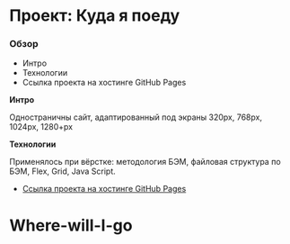 # Проект: Куда я поеду

### Обзор
* Интро
* Технологии
* Ссылка проекта на хостинге GitHub Pages

**Интро**

Одностраничны сайт, адаптированный под экраны 320рх, 768рх, 1024рх, 1280+рх 

**Технологии**

Применялось при вёрстке: методология БЭМ, файловая структура по БЭМ, Flex, Grid, Java Script.

* [Ссылка проекта на хостинге GitHub Pages](https://frontend-moscow.github.io/Where-will-I-go/index.html)

# Where-will-I-go
